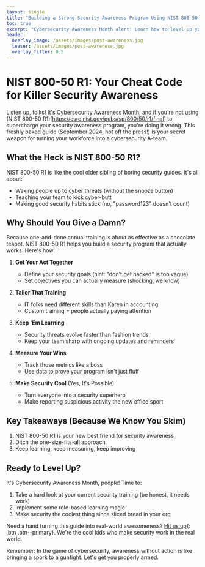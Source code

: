 ```yaml
---
layout: single
title: "Building a Strong Security Awareness Program Using NIST 800-50 R1"
toc: true
excerpt: "Cybersecurity Awareness Month alert! Learn how to level up your security game with NIST 800-50 R1. Spoiler: It's not as boring as it sounds."
header:
  overlay_image: /assets/images/post-awareness.jpg
  teaser: /assets/images/post-awareness.jpg
  overlay_filter: 0.5
---
```


# NIST 800-50 R1: Your Cheat Code for Killer Security Awareness

Listen up, folks! It's Cybersecurity Awareness Month, and if you're not using (NIST 800-50 R1)[https://csrc.nist.gov/pubs/sp/800/50/r1/final] to supercharge your security awareness program, you're doing it wrong. This freshly baked guide (September 2024, hot off the press!) is your secret weapon for turning your workforce into a cybersecurity A-team.

## What the Heck is NIST 800-50 R1?

NIST 800-50 R1 is like the cool older sibling of boring security guides. It's all about:

- Waking people up to cyber threats (without the snooze button)
- Teaching your team to kick cyber-butt
- Making good security habits stick (no, "password123" doesn't count)

## Why Should You Give a Damn?

Because one-and-done annual training is about as effective as a chocolate teapot. NIST 800-50 R1 helps you build a security program that actually works. Here's how:

1. **Get Your Act Together**
   - Define your security goals (hint: "don't get hacked" is too vague)
   - Set objectives you can actually measure (shocking, we know)

2. **Tailor That Training**
   - IT folks need different skills than Karen in accounting
   - Custom training = people actually paying attention

3. **Keep 'Em Learning**
   - Security threats evolve faster than fashion trends
   - Keep your team sharp with ongoing updates and reminders

4. **Measure Your Wins**
   - Track those metrics like a boss
   - Use data to prove your program isn't just fluff

5. **Make Security Cool** (Yes, It's Possible)
   - Turn everyone into a security superhero
   - Make reporting suspicious activity the new office sport

## Key Takeaways (Because We Know You Skim)

1. NIST 800-50 R1 is your new best friend for security awareness
2. Ditch the one-size-fits-all approach
3. Keep learning, keep measuring, keep improving

## Ready to Level Up?

It's Cybersecurity Awareness Month, people! Time to:

1. Take a hard look at your current security training (be honest, it needs work)
2. Implement some role-based learning magic
3. Make security the coolest thing since sliced bread in your org

Need a hand turning this guide into real-world awesomeness? [Hit us up](mailto:info@seguri.io){: .btn .btn--primary}. We're the cool kids who make security work in the real world.

Remember: In the game of cybersecurity, awareness without action is like bringing a spork to a gunfight. Let's get you properly armed.

